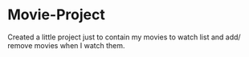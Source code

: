 # Movie-Project
Created a little project just to contain my movies to watch list and add/ remove movies when I watch them. 
